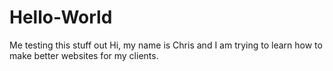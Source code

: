# Hello-World
Me testing this stuff out
Hi, my name is Chris and I am trying to learn how to make better websites for my clients.
